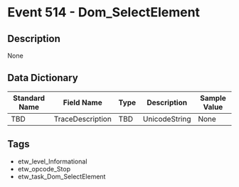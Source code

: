 # Event 514 - Dom_SelectElement

## Description
None

## Data Dictionary
|Standard Name|Field Name|Type|Description|Sample Value|
|---|---|---|---|---|
|TBD|TraceDescription|TBD|UnicodeString|None|None|

## Tags
* etw_level_Informational
* etw_opcode_Stop
* etw_task_Dom_SelectElement